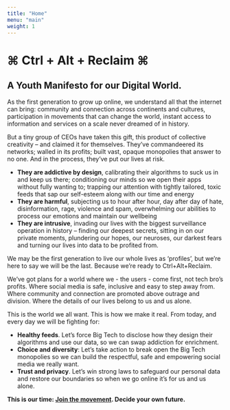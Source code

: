 ```yaml
---
title: "Home"
menu: "main"
weight: 1
---
```


# ⌘ Ctrl + Alt + Reclaim ⌘
## A Youth Manifesto for our Digital World.

As the first generation to grow up online, we understand all that the internet can bring: community and connection across continents and cultures, participation in movements that can change the world, instant access to information and services on a scale never dreamed of in history.

But a tiny group of CEOs have taken this gift, this product of collective creativity – and claimed it for themselves. They’ve commandeered its networks; walled in its profits; built vast, opaque monopolies that answer to no one. And in the process, they’ve put our lives at risk. 

- **They are addictive by design**, calibrating their algorithms to suck us in and keep us there; conditioning our minds so we open their apps without fully wanting to; trapping our attention with tightly tailored, toxic feeds that sap our self-esteem along with our time and energy
- **They are harmful**, subjecting us to hour after hour, day after day of hate, disinformation, rage, violence and spam, overwhelming our abilities to process our emotions and maintain our wellbeing
- **They are intrusive**, invading our lives with the biggest surveillance operation in history – finding our deepest secrets, sitting in on our private moments, plundering our hopes, our neuroses, our darkest fears and turning our lives into data to be profited from.

We may be the first generation to live our whole lives as ‘profiles’, but we’re here to say we will be the last. Because we’re ready to Ctrl+Alt+Reclaim.

We’ve got plans for a world where we - the users - come first, not tech bro’s profits. Where social media is safe, inclusive and easy to step away from. Where community and connection are promoted above outrage and division. Where the details of our lives belong to us and us alone.

This is the world we all want. This is how we make it real. From today, and every day we will be fighting for:

- **Healthy feeds**. Let’s force Big Tech to disclose how they design their algorithms and use our data, so we can swap addiction for enrichment.
- **Choice and diversity**: Let’s take action to break open the Big Tech monopolies so we can build the respectful, safe and empowering social media we really want.
- **Trust and privacy**. Let’s win strong laws to safeguard our personal data and restore our boundaries so when we go online it’s for us and us alone. 

**This is our time: [Join the movement](https://cryptpad.fr/form/#/2/form/view/YFfJSjooyYEtp6cdcjpcYWddXet+r29hdTgROpBgeq4/). Decide your own future.**
